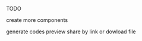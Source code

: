 TODO

<!-- resize form -->
create more components


generate codes
preview
share by link or dowload file
